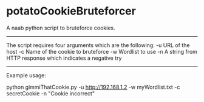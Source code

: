 # potatoCookieBruteforcer
A naab python script to bruteforce cookies. 

----------------------------------------------------------------

The script requires four arguments which are the following:
  -u URL of the host
  -c Name of the cookie to bruteforce
  -w Wordlist to use
  -n A string from HTTP response which indicates a negative try
  
 ----------------------------------------------------------------
 
Example usage:

python gimmiThatCookie.py -u http://192.168.1.2 -w myWordlist.txt -c secretCookie -n "Cookie incorrect"
